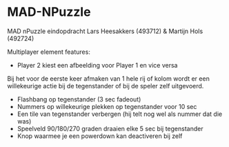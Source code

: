 # MAD-NPuzzle
MAD nPuzzle eindopdracht Lars Heesakkers (493712) & Martijn Hols (492724)

Multiplayer element features:
* Player 2 kiest een afbeelding voor Player 1 en vice versa

Bij het voor de eerste keer afmaken van 1 hele rij of kolom wordt er een willekeurige actie bij de tegenstander of bij de speler zelf uitgevoerd.

* Flashbang op tegenstander (3 sec fadeout)
* Nummers op willekeurige plekken op tegenstander voor 10 sec
* Een tile van tegenstander verbergen (hij telt nog wel als nummer dat die was)
* Speelveld 90/180/270 graden draaien elke 5 sec bij tegenstander
* Knop waarmee je een powerdown kan deactiveren bij zelf
